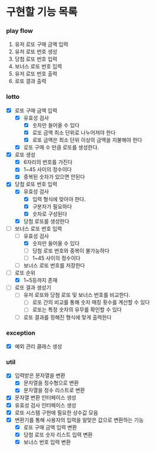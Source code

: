 # 구현할 기능 목록

### play flow
1. 유저 로또 구매 금액 입력
2. 유저 로또 번호 생성
3. 당첨 로또 번호 입력
4. 보너스 로또 번호 입력
5. 유저 로또 번호 출력
6. 로또 결과 출력

### lotto
- [x] 로또 구매 금액 입력
    - [x] 유효성 검사
        - [x] 숫자만 들어올 수 있다
        - [x] 로또 금액 최소 단위로 나누어져야 한다
        - [x] 로또 금액은 최소 단위 이상의 금액을 지불해야 한다
    - [x] 로또 구매 수 만큼 로또를 생성한다.
- [x] 로또 생성
    - [x] 6자리의 번호를 가진다
    - [x] 1~45 사이의 정수이다
    - [x] 중복된 숫자가 있으면 안된다
- [x] 당첨 로또 번호 입력
    - [x] 유효성 검사
        - [x] 입력 형식에 맞아야 한다.
        - [x] 구분자가 필요하다
        - [x] 숫자로 구성된다
    - [x] 당첨 로또를 생성한다
- [ ] 보너스 로또 번호 입력
    - [ ] 유효성 검사
      - [x] 숫자만 들어올 수 있다
      - [ ] 당첨 로또 번호와 중복이 불가능하다
      - [ ] 1~45 사이의 정수이다
    - [ ] 보너스 로또 번호를 저장한다
- [ ] 로또 순위
  - [x] 1~5등까지 존재
- [ ] 로또 결과 생성기
    - [ ] 유저 로또와 당첨 로또 및 보너스 번호를 비교한다.
        - [ ] 로또 간의 비교를 통해 숫자 매칭 횟수를 계산할 수 있다
        - [ ] 로또는 특정 숫자의 유무를 확인할 수 있다
    - [ ] 로또 결과를 정해진 형식에 맞게 출력한다

### exception
- [x] 예외 관리 클래스 생성

### util
- [x] 입력받은 문자열을 변환
    - [x] 문자열을 정수형으로 변환
    - [x] 문자열을 정수 리스트로 변환
- [x] 문자열 변환 인터페이스 생성
- [x] 유효성 검사 인터페이스 생성
- [x] 로또 시스템 구현에 필요한 상수값 모음
- [x] 변환기를 통해 사용자의 입력을 알맞은 값으로 변환하는 기능
  - [x] 로또 구매 금액 입력 변환
  - [x] 당첨 로또 숫자 리스트 입력 변환
  - [x] 보너스 번호 입력 변환